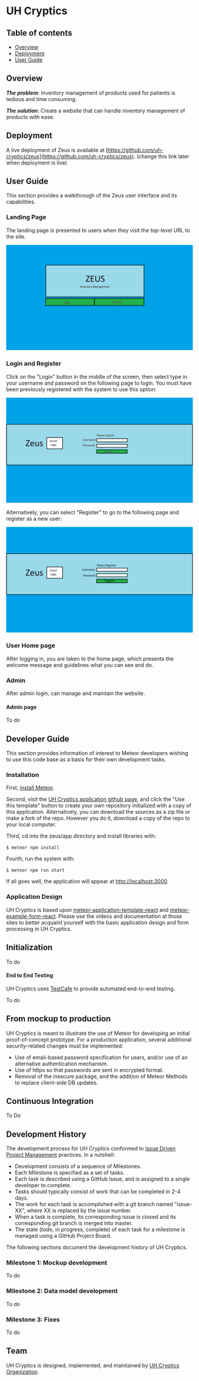 # UH Cryptics

## Table of contents

* [Overview](#overview)
* [Deployment](#deployment)
* [User Guide](#user-guide)

## Overview

_**The problem**_: Inventory management of products used for patients is tedious and time consuming.

_**The solution**_: Create a website that can handle inventory management of products with ease.

## Deployment

A live deployment of Zeus is available at [https://github.com/uh-cryptics/zeus](https://github.com/uh-cryptics/zeus). (change this link later when deployment is live)

## User Guide

This section provides a walkthrough of the Zeus user interface and its capabilities.

### Landing Page

The landing page is presented to users when they visit the top-level URL to the site.

![](doc/landingpage.png)

### Login and Register

Click on the "Login" button in the middle of the screen, then select type in your username and password on the following page to login. You must have been previously registered with the system to use this option:

![](doc/sign-in.png)

Alternatively, you can select "Register" to go to the following page and register as a new user:

![](doc/register.png)

### User Home page

After logging in, you are taken to the home page, which presents the welcome message and guidelines what you can see and do.

### Admin

After admin login, can manage and maintain the website.

#### Admin page
To do

## Developer Guide

This section provides information of interest to Meteor developers wishing to use this code base as a basis for their own development tasks.

### Installation

First, [install Meteor](https://www.meteor.com/install).

Second, visit the [UH Cryptics application github page](https://github.com/uh-cryptics/zeus), and click the "Use this template" button to create your own repository initialized with a copy of this application. Alternatively, you can download the sources as a zip file or make a fork of the repo.  However you do it, download a copy of the repo to your local computer.

Third, cd into the zeus/app directory and install libraries with:

```
$ meteor npm install
```

Fourth, run the system with:

```
$ meteor npm run start
```

If all goes well, the application will appear at [http://localhost:3000](http://localhost:3000).

### Application Design

UH Cryptics is based upon [meteor-application-template-react](https://ics-software-engineering.github.io/meteor-application-template-react/) and [meteor-example-form-react](https://ics-software-engineering.github.io/meteor-example-form-react/). Please use the videos and documentation at those sites to better acquaint yourself with the basic application design and form processing in UH Cryptics.

## Initialization
To do

#### End to End Testing

UH Cryptics uses [TestCafe](https://devexpress.github.io/testcafe/) to provide automated end-to-end testing.

To do

## From mockup to production

UH Cryptics is meant to illustrate the use of Meteor for developing an initial proof-of-concept prototype.  For a production application, several additional security-related changes must be implemented:

* Use of email-based password specification for users, and/or use of an alternative authentication mechanism.
* Use of https so that passwords are sent in encrypted format.
* Removal of the insecure package, and the addition of Meteor Methods to replace client-side DB updates.

## Continuous Integration
To Do

## Development History

The development process for UH Cryptics conformed to [Issue Driven Project Management](http://courses.ics.hawaii.edu/ics314f19/modules/project-management/) practices. In a nutshell:

* Development consists of a sequence of Milestones.
* Each Milestone is specified as a set of tasks.
* Each task is described using a GitHub Issue, and is assigned to a single developer to complete.
* Tasks should typically consist of work that can be completed in 2-4 days.
* The work for each task is accomplished with a git branch named "issue-XX", where XX is replaced by the issue number.
* When a task is complete, its corresponding issue is closed and its corresponding git branch is merged into master.
* The state (todo, in progress, complete) of each task for a milestone is managed using a GitHub Project Board.

The following sections document the development history of UH Cryptics.

### Milestone 1: Mockup development
To do

### Milestone 2: Data model development
To do

### Milestone 3: Fixes
To do

## Team

UH Cryptics is designed, implemented, and maintained by [UH Cryptics Organization](https://github.com/uh-cryptics/).
